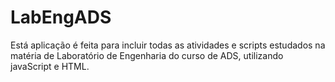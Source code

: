# LabEngADS 
Está aplicação é feita para incluir todas as atividades e scripts estudados na matéria de Laboratório de Engenharia do curso de ADS, utilizando javaScript e HTML.